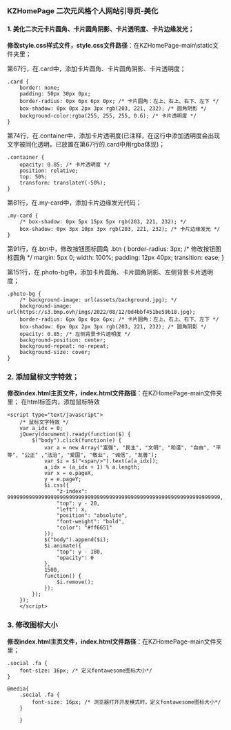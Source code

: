 ### KZHomePage 二次元风格个人网站引导页-美化
#### 1. 美化二次元卡片圆角、卡片圆角阴影、卡片透明度、卡片边缘发光；
**修改style.css样式文件，style.css文件路径**：在KZHomePage-main\static文件夹里；

第67行，在.card中，添加卡片圆角、卡片圆角阴影、卡片透明度；
```
.card {
    border: none;
    padding: 50px 30px 0px;
    border-radius: 0px 6px 6px 0px; /* 卡片圆角：左上、右上、右下、左下 */
    box-shadow: 0px 0px 2px 3px rgb(203, 221, 232); /* 圆角阴影 */
    background-color:rgba(255, 255, 255, 0.6); /* 卡片透明度 */
}
```

第74行，在.container中，添加卡片透明度(已注释，在这行中添加透明度会出现文字被同化透明，已放置在第67行的.card中用rgba体现)；
```
.container {
    opacity: 0.85; /* 卡片透明度 */
    position: relative;
    top: 50%;
    transform: translateY(-50%);
}

```

第81行，在.my-card中，添加卡片边缘发光代码；
```
.my-card {
    /* box-shadow: 0px 5px 15px 5px rgb(203, 221, 232); */
    box-shadow: 0px 3px 10px 3px rgb(203, 221, 232); /* 卡片边缘发光 */
}
```

第91行，在.btn中，修改按钮图标圆角
.btn {
    border-radius: 3px; /* 修改按钮图标圆角 */
    margin: 5px 0;
    width: 100%;
    padding: 12px 40px;
    transition: ease;
}



第151行，在.photo-bg中，添加卡片圆角、卡片圆角阴影、左侧背景卡片透明度；
```
.photo-bg {
    /* background-image: url(assets/background.jpg); */
    background-image: url(https://s3.bmp.ovh/imgs/2022/08/12/0d4bbf451be59b18.jpg);
    border-radius: 6px 0px 0px 6px; /* 卡片圆角：左上、右上、右下、左下 */
    box-shadow: 0px 0px 2px 3px rgb(203, 221, 232); /* 圆角阴影 */
    opacity: 0.85; /* 左侧背景卡片透明度 */
    background-position: center;
    background-repeat: no-repeat;
    background-size: cover;
}
```

### 2. 添加鼠标文字特效；
**修改index.html主页文件，index.html文件路径**：在KZHomePage-main文件夹里；
在html标签内，添加鼠标特效
```
<script type="text/javascript"> 
    /* 鼠标文字特效 */
    var a_idx = 0; 
    jQuery(document).ready(function($) { 
        $("body").click(function(e) { 
            var a = new Array("富强", "民主", "文明", "和谐", "自由", "平等", "公正" ,"法治", "爱国", "敬业", "诚信", "友善"); 
            var $i = $("<span/>").text(a[a_idx]); 
            a_idx = (a_idx + 1) % a.length; 
            var x = e.pageX, 
            y = e.pageY; 
            $i.css({ 
                "z-index": 999999999999999999999999999999999999999999999999999999999999999999999, 
                "top": y - 20, 
                "left": x, 
                "position": "absolute", 
                "font-weight": "bold", 
                "color": "#ff6651" 
            }); 
            $("body").append($i); 
            $i.animate({ 
                "top": y - 180, 
                "opacity": 0 
            }, 
            1500, 
            function() { 
                $i.remove(); 
            }); 
        }); 
    }); 
    </script>
```

### 3. 修改图标大小
**修改index.html主页文件，index.html文件路径**：在KZHomePage-main文件夹里；
```
.social .fa {
    font-size: 16px; /* 定义fontawesome图标大小*/
}
```

```
@media{
    .social .fa {
        font-size: 16px; /* 浏览器打开开发模式时，定义fontawesome图标大小*/
    }

    }
```
